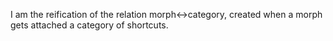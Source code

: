 I am the reification of the relation morph<->category, created when a morph gets attached a category of shortcuts.